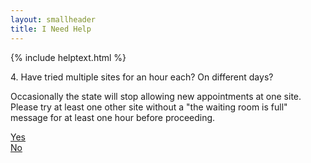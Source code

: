 ```yaml
---
layout: smallheader
title: I Need Help
---
```


{% include helptext.html %}

<p class="h3 mb-4">4. Have tried multiple sites for an hour each? On different days?</p>
<p>Occasionally the state will stop allowing new appointments at one site. Please try at least one other site without a "the waiting room is full" message for at least one hour before proceeding.</p>

<div class="row w-100 mb-5">
  <div class="col mx-auto"><a class="btn btn-success btn-lg btn-block py-md-3" href="/help-5">Yes</a></div>
  <div class="col mx-auto"><a class="btn btn-info btn-lg btn-block py-md-3" href="javascript:alert('Occasionally the state will stop allowing new appointments at one site. Please try another site for at least 2 hours before proceeding.')">No</a></div>
</div>
